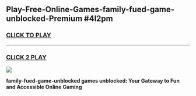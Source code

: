
## Play-Free-Online-Games-family-fued-game-unblocked-Premium #4l2pm
<h3>
<a href="https://premium.freeplayer.one?title=family-fued-game-unblocked&ref=8M">CLICK TO PLAY</a></h3>
<hr>

<h3>
<a href="https://premium.freeplayer.one?title=family-fued-game-unblocked&ref=8M">CLICK 2 PLAY</a>
  
</h3>

<a href="https://premium.freeplayer.one?title=family-fued-game-unblocked&ref=8M"><img src="https://clearcache.store/games.png"></a>


**family-fued-game-unblocked games unblocked: Your Gateway to Fun and Accessible Online Gaming**
